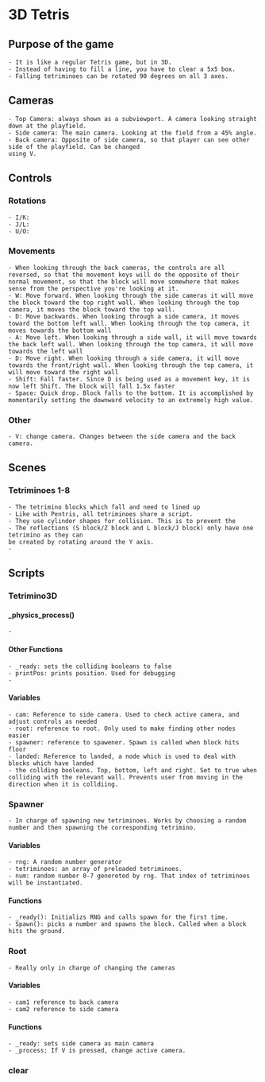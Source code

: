 ﻿# 3D Tetris 
## Purpose of the game 
	- It is like a regular Tetris game, but in 3D. 
	- Instead of having to fill a line, you have to clear a 5x5 box. 
	- Falling tetriminoes can be rotated 90 degrees on all 3 axes. 
## Cameras
	- Top Camera: always shown as a subviewport. A camera looking straight down at the playfield. 
	- Side camera: The main camera. Looking at the field from a 45% angle. 
	- Back camera: Opposite of side camera, so that player can see other side of the playfield. Can be changed 
	using V. 
## Controls 
### Rotations 
	- I/K: 
	- J/L:
	- U/O:
### Movements
	- When looking through the back cameras, the controls are all reversed, so that the movement keys will do the opposite of their normal movement, so that the block will move somewhere that makes sense from the perspective you're looking at it. 
	- W: Move forward. When looking through the side cameras it will move the block toward the top right wall. When looking through the top camera, it moves the block toward the top wall. 
	- D: Move backwards. When looking through a side camera, it moves toward the bottom left wall. When looking through the top camera, it moves towards the bottom wall 
	- A: Move left. When looking through a side wall, it will move towards the back left wall. When looking through the top camera, it will move towards the left wall
	- D: Move right. When looking through a side camera, it will move towards the front/right wall. When looking through the top camera, it will move toward the right wall 
	- Shift: Fall faster. Since D is being used as a movement key, it is now left Shift. The block will fall 1.5x faster 
	- Space: Quick drop. Block falls to the bottom. It is accomplished by momentarily setting the downward velocity to an extremely high value. 
### Other 
	- V: change camera. Changes between the side camera and the back camera. 
## Scenes 
### Tetriminoes 1-8
	- The tetrimino blocks which fall and need to lined up 
	- Like with Pentris, all tetriminoes share a script. 
	- They use cylinder shapes for collision. This is to prevent the 
	- The reflections (S block/Z block and L block/J block) only have one tetrimino as they can 
	be created by rotating around the Y axis. 
	- 
## Scripts 
### Tetrimino3D
#### _physics_process() 
	- 
#### Other Functions 
 	- _ready: sets the colliding booleans to false 
	- printPos: prints position. Used for debugging 
	- 
#### Variables 
	- cam: Reference to side camera. Used to check active camera, and adjust controls as needed 
	- root: reference to root. Only used to make finding other nodes easier 
	- spawner: reference to spawener. Spawn is called when block hits floor 
	- landed: Reference to landed, a node which is used to deal with blocks which have landed 
	- the collding booleans. Top, bottom, left and right. Set to true when colliding with the relevant wall. Prevents user from moving in the direction when it is colldiing. 
### Spawner
	- In charge of spawning new tetriminoes. Works by choosing a random number and then spawning the corresponding tetrimino. 
#### Variables 
	- rng: A random number generator 
	- tetriminoes: an array of preloaded tetriminoes. 
	- num: random number 0-7 genereted by rng. That index of tetriminoes will be instantiated. 
#### Functions
	- _ready(): Initializs RNG and calls spawn for the first time. 
	- Spawn(): picks a number and spawns the block. Called when a block hits the ground. 
### Root 
	- Really only in charge of changing the cameras 
#### Variables 
	- cam1 reference to back camera 
	- cam2 reference to side camera
#### Functions 
	- _ready: sets side camera as main camera 
	- _process: If V is pressed, change active camera. 
### clear 
